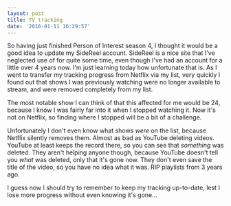```yaml
---
layout: post
title: TV tracking
date: '2016-01-11 16:29:57'
---
```


So having just finished Person of Interest season 4, I thought it would be a good idea to update my SideReel account. SideReel is a nice site that I've neglected use of for quite some time, even though I've had an account for a little over 4 years now. I'm just learning today how unfortunate that is. As I went to transfer my tracking progress from Netflix via my list, very quickly I found out that shows I was previously watching were no longer available to stream, and were removed completely from my list.

The most notable show I can think of that this affected for me would be 24, because I know I was fairly far into it when I stopped watching it. Now it's not on Netflix, so finding where I stopped will be a bit of a challenge.

Unfortunately I don't even know what shows *were* on the list, because Netflix silently removes them. Almost as bad as YouTube deleting videos. YouTube at least keeps the record there, so you can see that *something* was deleted. They aren't helping anyone though, because YouTube doesn't tell you *what* was deleted, only that it's gone now. They don't even save the title of the video, so you have no idea what it was. RIP playlists from 3 years ago.

I guess now I should try to remember to keep my tracking up-to-date, lest I lose more progress without even knowing it's gone...